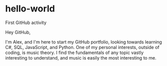 # hello-world
First GitHub activity

Hey GitHub,

I'm Alex, and I'm here to start my GitHub portfolio, looking towards learning C#, SQL, JavaScript, and Python.
One of my personal interests, outside of coding, is music theory. I find the fundamentals of any topic vastly interesting to understand,
and music is easily the most interesting to me.
